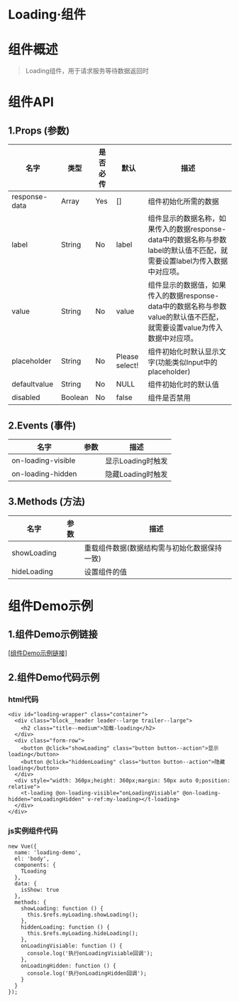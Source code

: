 # Loading·组件


# 组件概述

>Loading组件，用于请求服务等待数据返回时

# 组件API

## 1.Props \(参数\)

| 名字 | 类型 | 是否必传 | 默认 | 描述 |
| --- | --- | --- | --- | --- |
| response-data | Array| Yes | [] | 组件初始化所需的数据 |
| label | String | No  | label | 组件显示的数据名称，如果传入的数据response-data中的数据名称与参数label的默认值不匹配，就需要设置label为传入数据中对应项。|
| value | String | No | value | 组件显示的数据值，如果传入的数据response-data中的数据名称与参数value的默认值不匹配，就需要设置value为传入数据中对应项。 |
| placeholder | String | No | Please select! | 组件初始化时默认显示文字\(功能类似Input中的placeholder\) |
| defaultvalue | String | No | NULL | 组件初始化时的默认值 |
| disabled | Boolean | No | false | 组件是否禁用 |


## 2.Events \(事件\)

| 名字 | 参数 | 描述 |
| --- | --- | --- |
| on-loading-visible |  | 显示Loading时触发 |
| on-loading-hidden |  | 隐藏Loading时触发 |

## 3.Methods \(方法\)

| 名字 | 参数 | 描述 |
| --- | --- | --- |
| showLoading |  | 重载组件数据\(数据结构需与初始化数据保持一致\) |
| hideLoading |  | 设置组件的值 |


# 组件Demo示例

## 1.组件Demo示例链接

<a href="/examples/loading-demo/index.html" target="_blank">[组件Demo示例链接]</a>

## 2.组件Demo代码示例
### html代码
```
<div id="loading-wrapper" class="container">
  <div class="block__header leader--large trailer--large">
    <h2 class="title--medium">加载-loading</h2>
  </div>
  <div class="form-row">
    <button @click="showLoading" class="button button--action">显示loading</button>
    <button @click="hiddenLoading" class="button button--action">隐藏loading</button>
  </div>
  <div style="width: 360px;height: 360px;margin: 50px auto 0;position: relative">
    <t-loading @on-loading-visible="onLoadingVisiable" @on-loading-hidden="onLoadingHidden" v-ref:my-loading></t-loading>
  </div>
</div>
```

### js实例组件代码
```
new Vue({
  name: 'loading-demo',
  el: 'body',
  components: {
    TLoading
  },
  data: {
    isShow: true
  },
  methods: {
    showLoading: function () {
      this.$refs.myLoading.showLoading();
    },
    hiddenLoading: function () {
      this.$refs.myLoading.hideLoading();
    },
    onLoadingVisiable: function () {
      console.log('执行onLoadingVisiable回调');
    },
    onLoadingHidden: function () {
      console.log('执行onLoadingHidden回调');
    }
  }
});

```
